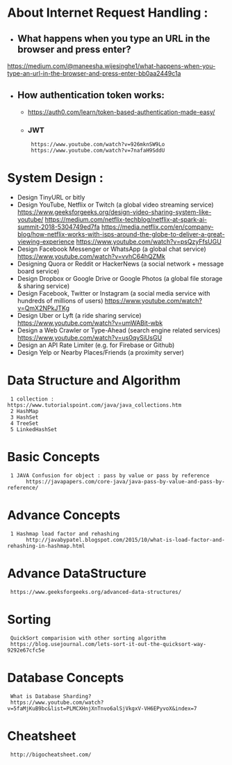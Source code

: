 

# About Internet Request Handling :

- ## What happens when you type an URL in the browser and press enter?
https://medium.com/@maneesha.wijesinghe1/what-happens-when-you-type-an-url-in-the-browser-and-press-enter-bb0aa2449c1a


- ## How authentication token works:
     - https://auth0.com/learn/token-based-authentication-made-easy/
     - ### JWT
            https://www.youtube.com/watch?v=926mknSW9Lo
            https://www.youtube.com/watch?v=7nafaH9SddU
            
           
# System Design :
- Design TinyURL or bitly 
- Design YouTube, Netflix or Twitch (a global video streaming service)
     https://www.geeksforgeeks.org/design-video-sharing-system-like-youtube/
     https://medium.com/netflix-techblog/netflix-at-spark-ai-summit-2018-5304749ed7fa
     https://media.netflix.com/en/company-blog/how-netflix-works-with-isps-around-the-globe-to-deliver-a-great-viewing-experience
     https://www.youtube.com/watch?v=psQzyFfsUGU
- Design Facebook Messenger or WhatsApp (a global chat service)
     https://www.youtube.com/watch?v=vvhC64hQZMk
- Designing Quora or Reddit or HackerNews (a social network + message board service)
- Design Dropbox or Google Drive or Google Photos (a global file storage & sharing service)
- Design Facebook, Twitter or Instagram (a social media service with hundreds of millions of users)
     https://www.youtube.com/watch?v=QmX2NPkJTKg
- Design Uber or Lyft (a ride sharing service)
     https://www.youtube.com/watch?v=umWABit-wbk
- Design a Web Crawler or Type-Ahead (search engine related services)
     https://www.youtube.com/watch?v=us0qySiUsGU
- Design an API Rate Limiter (e.g. for Firebase or Github)
- Design Yelp or Nearby Places/Friends (a proximity server)

# Data Structure and Algorithm
     1 collection : https://www.tutorialspoint.com/java/java_collections.htm
     2 HashMap
     3 HashSet
     4 TreeSet
     5 LinkedHashSet

# Basic Concepts
     1 JAVA Confusion for object : pass by value or pass by reference
          https://javapapers.com/core-java/java-pass-by-value-and-pass-by-reference/
          
# Advance Concepts
     1 Hashmap load factor and rehashing
          http://javabypatel.blogspot.com/2015/10/what-is-load-factor-and-rehashing-in-hashmap.html
# Advance DataStructure
     https://www.geeksforgeeks.org/advanced-data-structures/


# Sorting
     QuickSort comparision with other sorting algorithm
     https://blog.usejournal.com/lets-sort-it-out-the-quicksort-way-9292e67cfc5e

# Database Concepts
     What is Database Sharding?
     https://www.youtube.com/watch?v=5faMjKuB9bc&list=PLMCXHnjXnTnvo6alSjVkgxV-VH6EPyvoX&index=7

# Cheatsheet
     http://bigocheatsheet.com/
